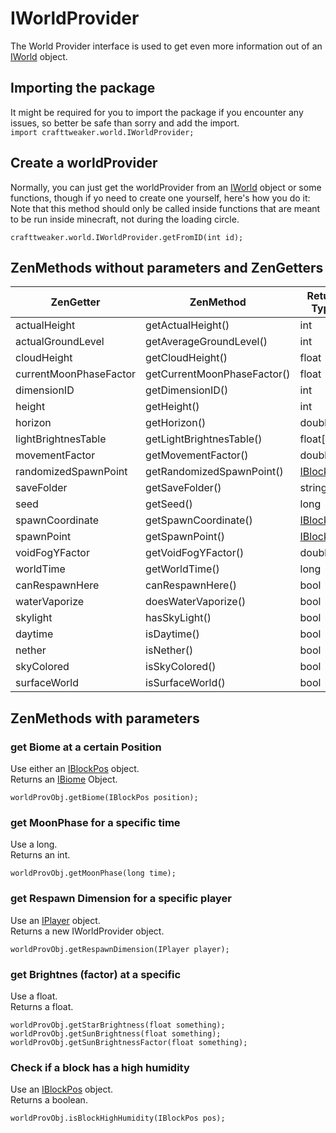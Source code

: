 # IWorldProvider

The World Provider interface is used to get even more information out of an [IWorld](/Vanilla/World/IWorld/) object.

## Importing the package
It might be required for you to import the package if you encounter any issues, so better be safe than sorry and add the import.  
`import crafttweaker.world.IWorldProvider;` 

## Create a worldProvider
Normally, you can just get the worldProvider from an [IWorld](/Vanilla/World/IWorld/) object or some functions, though if yo need to create one yourself, here's how you do it:  
Note that this method should only be called inside functions that are meant to be run inside minecraft, not during the loading circle.
```zenscript
crafttweaker.world.IWorldProvider.getFromID(int id);
```



## ZenMethods without parameters and ZenGetters

| ZenGetter              | ZenMethod                   |Return Type                       |
|------------------------|-----------------------------|----------------------------------|
| actualHeight           | getActualHeight()           | int                              |
| actualGroundLevel      | getAverageGroundLevel()     | int                              |
| cloudHeight            | getCloudHeight()            | float                            |
| currentMoonPhaseFactor | getCurrentMoonPhaseFactor() | float                            |
| dimensionID            | getDimensionID()            | int                              |
| height                 | getHeight()                 | int                              |
| horizon                | getHorizon()                | double                           |
| lightBrightnesTable    | getLightBrightnesTable()    | float[]                          |
| movementFactor         | getMovementFactor()         | double                           |
| randomizedSpawnPoint   | getRandomizedSpawnPoint()   | [IBlockPos](/Vanilla/World/IBlockPos/)           |
| saveFolder             | getSaveFolder()             | string                           |
| seed                   | getSeed()                   | long                             |
| spawnCoordinate        | getSpawnCoordinate()        | [IBlockPos](/Vanilla/World/IBlockPos/)           |
| spawnPoint             | getSpawnPoint()             | [IBlockPos](/Vanilla/World/IBlockPos/)           |
| voidFogYFactor         | getVoidFogYFactor()         | double                           |
| worldTime              | getWorldTime()              | long                             |
| canRespawnHere         | canRespawnHere()            | bool                             |
| waterVaporize          | doesWaterVaporize()         | bool                             |
| skylight               | hasSkyLight()               | bool                             |
| daytime                | isDaytime()                 | bool                             |
| nether                 | isNether()                  | bool                             |
| skyColored             | isSkyColored()              | bool                             |
| surfaceWorld           | isSurfaceWorld()            | bool                             |

## ZenMethods with parameters
### get Biome at a certain Position

Use either an [IBlockPos](/Vanilla/World/IBlockPos/) object.  
Returns an [IBiome](/Vanilla/Biomes/IBiome/) Object.
```zenscript
worldProvObj.getBiome(IBlockPos position);
```

### get MoonPhase for a specific time

Use a long.  
Returns an int.
```zenscript
worldProvObj.getMoonPhase(long time);
```

### get Respawn Dimension for a specific player

Use an [IPlayer](/Vanilla/Players/IPlayer/) object.  
Returns a new IWorldProvider object.
```zenscript
worldProvObj.getRespawnDimension(IPlayer player);
```

### get Brightnes (factor) at a specific 

Use a float.  
Returns a float.
```zenscript
worldProvObj.getStarBrightness(float something);
worldProvObj.getSunBrightness(float something);
worldProvObj.getSunBrightnessFactor(float something);
```

### Check if a block has a high humidity
Use an [IBlockPos](/Vanilla/World/IBlockPos/) object.  
Returns a boolean.
```zenscript
worldProvObj.isBlockHighHumidity(IBlockPos pos);
```